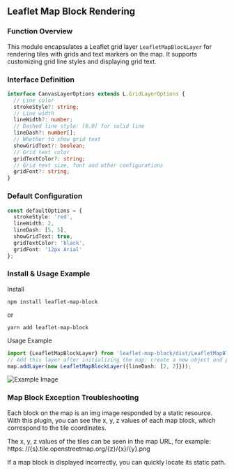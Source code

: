 ## Leaflet Map Block Rendering

### Function Overview

This module encapsulates a Leaflet grid layer `LeafletMapBlockLayer` for rendering tiles with grids and text markers on
the map. It supports customizing grid line styles and displaying grid text.

### Interface Definition

```typescript
interface CanvasLayerOptions extends L.GridLayerOptions {
  // Line color
  strokeStyle?: string;
  // Line width
  lineWidth?: number;
  // Dashed line style: [0,0] for solid line
  lineDash?: number[];
  // Whether to show grid text
  showGridText?: boolean;
  // Grid text color
  gridTextColor?: string;
  // Grid text size, font and other configurations
  gridFont?: string;
}
```

### Default Configuration

```typescript
const defaultOptions = {
  strokeStyle: 'red',
  lineWidth: 2,
  lineDash: [5, 5],
  showGridText: true,
  gridTextColor: 'black',
  gridFont: '12px Arial'
};
```

### Install & Usage Example

Install

```
npm install leaflet-map-block
```

or

```
yarn add leaflet-map-block
```

Usage Example

```typescript
import {LeafletMapBlockLayer} from 'leaflet-map-block/dist/LeafletMapBlock';
// Add this layer after initializing the map: create a new object and pass in parameters (optional)
map.addLayer(new LeafletMapBlockLayer({lineDash: [2, 2]}));
```

![Example Image](/public/example.png)

### Map Block Exception Troubleshooting

Each block on the map is an img image responded by a static resource. With this plugin, you can see the x, y, z values
of each map block, which correspond to the tile coordinates.

The x, y, z values of the tiles can be seen in the map URL, for example: https:
//{s}.tile.openstreetmap.org/{z}/{x}/{y}.png

If a map block is displayed incorrectly, you can quickly locate its static path.
